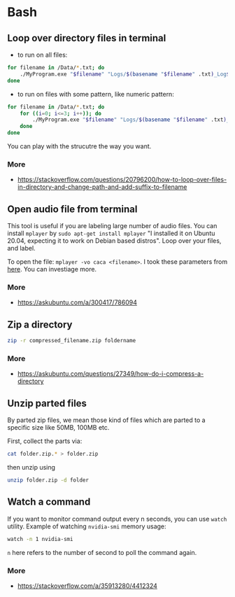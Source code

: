 # Bash
## Loop over directory files in terminal

- to run on all files:

```bash
for filename in /Data/*.txt; do
    ./MyProgram.exe "$filename" "Logs/$(basename "$filename" .txt)_Log$i.txt"
done
```
- to run on files with some pattern, like numeric pattern:

```bash
for filename in /Data/*.txt; do
    for ((i=0; i<=3; i++)); do
        ./MyProgram.exe "$filename" "Logs/$(basename "$filename" .txt)_Log$i.txt"
    done
done
```

You can play with the strucutre the way you want.


### More
- https://stackoverflow.com/questions/20796200/how-to-loop-over-files-in-directory-and-change-path-and-add-suffix-to-filename

## Open audio file from terminal

This tool is useful if you are labeling large number of audio files. You can install `mplayer` by `sudo apt-get install mplayer` "I installed it on Ubuntu 20.04, expecting it to work on Debian based distros". Loop over your files, and label.

To open the file: `mplayer -vo caca <filename>`. I took these parameters from [here](https://askubuntu.com/a/300417/786094). You can investiage more.

### More
- https://askubuntu.com/a/300417/786094


## Zip a directory
```bash
zip -r compressed_filename.zip foldername
```
### More
- https://askubuntu.com/questions/27349/how-do-i-compress-a-directory

## Unzip parted files

By parted zip files, we mean those kind of files which are parted to a specific size like 50MB, 100MB etc. 

First, collect the parts via:

```bash
cat folder.zip.* > folder.zip
```
then unzip using
```bash
unzip folder.zip -d folder
```


## Watch a command

If you want to monitor command output every n seconds, you can use `watch` utility. Example of watching `nvidia-smi` memory usage:

```bash
watch -n 1 nvidia-smi
```
`n` here refers to the number of second to poll the command again.

### More
- https://stackoverflow.com/a/35913280/4412324


